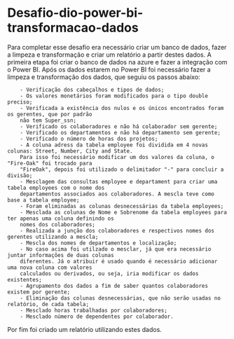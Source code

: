 # Desafio-dio-power-bi-transformacao-dados

  Para completar esse desafio era necessário criar um banco de dados, fazer a limpeza e transformação e criar um relatório a partir destes dados.
  A primeira etapa foi criar o banco de dados na azure e fazer a integração com o Power BI.
  Após os dados estarem no Power BI foi necessário fazer a limpeza e transformação dos dados, que seguiu os passos abaixo:
    
    	- Verificação dos cabeçalhos e tipos de dados;
  		- Os valores monetários foram modificados para o tipo double preciso;
  		- Verificada a existência dos nulos e os únicos encontrados foram os gerentes, que por padrão
    	não tem Super_ssn;
  		- Verificado os colaboradores e não há colaborador sem gerente;
  		- Verificado os departamentos e não há departamento sem gerente;
   		- Verificado o número de horas dos projetos;
    	- A coluna adress da tabela employee foi dividida em 4 novas colunas: Street, Number, City and State. 
     	Para isso foi necessário modificar um dos valores da coluna, o "Fire-Oak" foi trocado para 
       	"FireOak", depois foi utilizado o delimitador "-" para concluir a divisão;
    	- Mesclagem das consultas employee e departament para criar uma tabela employees com o nome dos 
     	departamentos associados aos colaboradores. A mescla teve como base a tabela employee;
    	- Foram eliminadas as colunas desnecessárias da tabela employees;
    	- Mesclada as colunas de Nome e Sobrenome da tabela employees para ter apenas uma coluna definindo os
     	nomes dos colaboradores; 
    	- Realizada a junção dos colaboradores e respectivos nomes dos gerentes utilizando a mescla;
    	- Mescla dos nomes de departamentos e localização;
    	- No caso acima foi utilzado o mesclar, já que era necessário juntar informações de duas colunas
     	diferentes. Já o atribuir é usado quando é necessário adicionar uma nova coluna com valores 
       	calculados ou derivados, ou seja, iria modificar os dados existentes;
    	- Agrupamento dos dados a fim de saber quantos colaboradores existem por gerente;
    	- Eliminação das colunas desnecessárias, que não serão usadas no relatório, de cada tabela;
    	- Mesclado horas trabalhadas por colaboradores;
    	- Mesclado número de dependentes por colaborador.
  Por fim foi criado um relatório utilizando estes dados.

